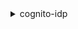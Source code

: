 <details><summary>cognito-idp</summary><blockquote>

- **<details><summary>add-custom-attributes</summary><blockquote>**

  * --user-pool-id
  * --custom-attributes
  * --cli-input-json
  * --cli-input-yaml
  * --generate-cli-skeleton


- **<details><summary>admin-add-user-to-group</summary><blockquote>**

  * --user-pool-id
  * --username
  * --group-name
  * --cli-input-json
  * --cli-input-yaml
  * --generate-cli-skeleton


- **<details><summary>admin-confirm-sign-up</summary><blockquote>**

  * --user-pool-id
  * --username
  * --client-metadata
  * --cli-input-json
  * --cli-input-yaml
  * --generate-cli-skeleton


- **<details><summary>admin-create-user</summary><blockquote>**

  * --user-pool-id
  * --username
  * --user-attributes
  * --validation-data
  * --temporary-password
  * --force-alias-creation
  * --no-force-alias-creation
  * --message-action
  * --desired-delivery-mediums
  * --client-metadata
  * --cli-input-json
  * --cli-input-yaml
  * --generate-cli-skeleton


- **<details><summary>admin-delete-user</summary><blockquote>**

  * --user-pool-id
  * --username
  * --cli-input-json
  * --cli-input-yaml
  * --generate-cli-skeleton


- **<details><summary>admin-delete-user-attributes</summary><blockquote>**

  * --user-pool-id
  * --username
  * --user-attribute-names
  * --cli-input-json
  * --cli-input-yaml
  * --generate-cli-skeleton


- **<details><summary>admin-disable-provider-for-user</summary><blockquote>**

  * --user-pool-id
  * --user
  * --cli-input-json
  * --cli-input-yaml
  * --generate-cli-skeleton


- **<details><summary>admin-disable-user</summary><blockquote>**

  * --user-pool-id
  * --username
  * --cli-input-json
  * --cli-input-yaml
  * --generate-cli-skeleton


- **<details><summary>admin-enable-user</summary><blockquote>**

  * --user-pool-id
  * --username
  * --cli-input-json
  * --cli-input-yaml
  * --generate-cli-skeleton


- **<details><summary>admin-forget-device</summary><blockquote>**

  * --user-pool-id
  * --username
  * --device-key
  * --cli-input-json
  * --cli-input-yaml
  * --generate-cli-skeleton


- **<details><summary>admin-get-device</summary><blockquote>**

  * --device-key
  * --user-pool-id
  * --username
  * --cli-input-json
  * --cli-input-yaml
  * --generate-cli-skeleton


- **<details><summary>admin-get-user</summary><blockquote>**

  * --user-pool-id
  * --username
  * --cli-input-json
  * --cli-input-yaml
  * --generate-cli-skeleton


- **<details><summary>admin-initiate-auth</summary><blockquote>**

  * --user-pool-id
  * --client-id
  * --auth-flow
  * --auth-parameters
  * --client-metadata
  * --analytics-metadata
  * --context-data
  * --cli-input-json
  * --cli-input-yaml
  * --generate-cli-skeleton


- **<details><summary>admin-link-provider-for-user</summary><blockquote>**

  * --user-pool-id
  * --destination-user
  * --source-user
  * --cli-input-json
  * --cli-input-yaml
  * --generate-cli-skeleton


- **<details><summary>admin-list-devices</summary><blockquote>**

  * --user-pool-id
  * --username
  * --limit
  * --pagination-token
  * --cli-input-json
  * --cli-input-yaml
  * --generate-cli-skeleton


- **<details><summary>admin-list-groups-for-user</summary><blockquote>**

  * --username
  * --user-pool-id
  * --cli-input-json
  * --cli-input-yaml
  * --starting-token
  * --page-size
  * --max-items
  * --generate-cli-skeleton


- **<details><summary>admin-list-user-auth-events</summary><blockquote>**

  * --user-pool-id
  * --username
  * --cli-input-json
  * --cli-input-yaml
  * --starting-token
  * --page-size
  * --max-items
  * --generate-cli-skeleton


- **<details><summary>admin-remove-user-from-group</summary><blockquote>**

  * --user-pool-id
  * --username
  * --group-name
  * --cli-input-json
  * --cli-input-yaml
  * --generate-cli-skeleton


- **<details><summary>admin-reset-user-password</summary><blockquote>**

  * --user-pool-id
  * --username
  * --client-metadata
  * --cli-input-json
  * --cli-input-yaml
  * --generate-cli-skeleton


- **<details><summary>admin-respond-to-auth-challenge</summary><blockquote>**

  * --user-pool-id
  * --client-id
  * --challenge-name
  * --challenge-responses
  * --session
  * --analytics-metadata
  * --context-data
  * --client-metadata
  * --cli-input-json
  * --cli-input-yaml
  * --generate-cli-skeleton


- **<details><summary>admin-set-user-mfa-preference</summary><blockquote>**

  * --sms-mfa-settings
  * --software-token-mfa-settings
  * --username
  * --user-pool-id
  * --cli-input-json
  * --cli-input-yaml
  * --generate-cli-skeleton


- **<details><summary>admin-set-user-password</summary><blockquote>**

  * --user-pool-id
  * --username
  * --password
  * --permanent
  * --no-permanent
  * --cli-input-json
  * --cli-input-yaml
  * --generate-cli-skeleton


- **<details><summary>admin-set-user-settings</summary><blockquote>**

  * --user-pool-id
  * --username
  * --mfa-options
  * --cli-input-json
  * --cli-input-yaml
  * --generate-cli-skeleton


- **<details><summary>admin-update-auth-event-feedback</summary><blockquote>**

  * --user-pool-id
  * --username
  * --event-id
  * --feedback-value
  * --cli-input-json
  * --cli-input-yaml
  * --generate-cli-skeleton


- **<details><summary>admin-update-device-status</summary><blockquote>**

  * --user-pool-id
  * --username
  * --device-key
  * --device-remembered-status
  * --cli-input-json
  * --cli-input-yaml
  * --generate-cli-skeleton


- **<details><summary>admin-update-user-attributes</summary><blockquote>**

  * --user-pool-id
  * --username
  * --user-attributes
  * --client-metadata
  * --cli-input-json
  * --cli-input-yaml
  * --generate-cli-skeleton


- **<details><summary>admin-user-global-sign-out</summary><blockquote>**

  * --user-pool-id
  * --username
  * --cli-input-json
  * --cli-input-yaml
  * --generate-cli-skeleton


- **<details><summary>associate-software-token</summary><blockquote>**

  * --access-token
  * --session
  * --cli-input-json
  * --cli-input-yaml
  * --generate-cli-skeleton


- **<details><summary>change-password</summary><blockquote>**

  * --previous-password
  * --proposed-password
  * --access-token
  * --cli-input-json
  * --cli-input-yaml
  * --generate-cli-skeleton


- **<details><summary>confirm-device</summary><blockquote>**

  * --access-token
  * --device-key
  * --device-secret-verifier-config
  * --device-name
  * --cli-input-json
  * --cli-input-yaml
  * --generate-cli-skeleton


- **<details><summary>confirm-forgot-password</summary><blockquote>**

  * --client-id
  * --secret-hash
  * --username
  * --confirmation-code
  * --password
  * --analytics-metadata
  * --user-context-data
  * --client-metadata
  * --cli-input-json
  * --cli-input-yaml
  * --generate-cli-skeleton


- **<details><summary>confirm-sign-up</summary><blockquote>**

  * --client-id
  * --secret-hash
  * --username
  * --confirmation-code
  * --force-alias-creation
  * --no-force-alias-creation
  * --analytics-metadata
  * --user-context-data
  * --client-metadata
  * --cli-input-json
  * --cli-input-yaml
  * --generate-cli-skeleton


- **<details><summary>create-group</summary><blockquote>**

  * --group-name
  * --user-pool-id
  * --description
  * --role-arn
  * --precedence
  * --cli-input-json
  * --cli-input-yaml
  * --generate-cli-skeleton


- **<details><summary>create-identity-provider</summary><blockquote>**

  * --user-pool-id
  * --provider-name
  * --provider-type
  * --provider-details
  * --attribute-mapping
  * --idp-identifiers
  * --cli-input-json
  * --cli-input-yaml
  * --generate-cli-skeleton


- **<details><summary>create-resource-server</summary><blockquote>**

  * --user-pool-id
  * --identifier
  * --name
  * --scopes
  * --cli-input-json
  * --cli-input-yaml
  * --generate-cli-skeleton


- **<details><summary>create-user-import-job</summary><blockquote>**

  * --job-name
  * --user-pool-id
  * --cloud-watch-logs-role-arn
  * --cli-input-json
  * --cli-input-yaml
  * --generate-cli-skeleton


- **<details><summary>create-user-pool</summary><blockquote>**

  * --pool-name
  * --policies
  * --lambda-config
  * --auto-verified-attributes
  * --alias-attributes
  * --username-attributes
  * --sms-verification-message
  * --email-verification-message
  * --email-verification-subject
  * --verification-message-template
  * --sms-authentication-message
  * --mfa-configuration
  * --device-configuration
  * --email-configuration
  * --sms-configuration
  * --user-pool-tags
  * --admin-create-user-config
  * --schema
  * --user-pool-add-ons
  * --username-configuration
  * --account-recovery-setting
  * --cli-input-json
  * --cli-input-yaml
  * --generate-cli-skeleton


- **<details><summary>create-user-pool-client</summary><blockquote>**

  * --user-pool-id
  * --client-name
  * --generate-secret
  * --no-generate-secret
  * --refresh-token-validity
  * --access-token-validity
  * --id-token-validity
  * --token-validity-units
  * --read-attributes
  * --write-attributes
  * --explicit-auth-flows
  * --supported-identity-providers
  * --callback-urls
  * --logout-urls
  * --default-redirect-uri
  * --allowed-o-auth-flows
  * --allowed-o-auth-scopes
  * --allowed-o-auth-flows-user-pool-client
  * --no-allowed-o-auth-flows-user-pool-client
  * --analytics-configuration
  * --prevent-user-existence-errors
  * --enable-token-revocation
  * --no-enable-token-revocation
  * --cli-input-json
  * --cli-input-yaml
  * --generate-cli-skeleton


- **<details><summary>create-user-pool-domain</summary><blockquote>**

  * --domain
  * --user-pool-id
  * --custom-domain-config
  * --cli-input-json
  * --cli-input-yaml
  * --generate-cli-skeleton


- **<details><summary>delete-group</summary><blockquote>**

  * --group-name
  * --user-pool-id
  * --cli-input-json
  * --cli-input-yaml
  * --generate-cli-skeleton


- **<details><summary>delete-identity-provider</summary><blockquote>**

  * --user-pool-id
  * --provider-name
  * --cli-input-json
  * --cli-input-yaml
  * --generate-cli-skeleton


- **<details><summary>delete-resource-server</summary><blockquote>**

  * --user-pool-id
  * --identifier
  * --cli-input-json
  * --cli-input-yaml
  * --generate-cli-skeleton


- **<details><summary>delete-user</summary><blockquote>**

  * --access-token
  * --cli-input-json
  * --cli-input-yaml
  * --generate-cli-skeleton


- **<details><summary>delete-user-attributes</summary><blockquote>**

  * --user-attribute-names
  * --access-token
  * --cli-input-json
  * --cli-input-yaml
  * --generate-cli-skeleton


- **<details><summary>delete-user-pool</summary><blockquote>**

  * --user-pool-id
  * --cli-input-json
  * --cli-input-yaml
  * --generate-cli-skeleton


- **<details><summary>delete-user-pool-client</summary><blockquote>**

  * --user-pool-id
  * --client-id
  * --cli-input-json
  * --cli-input-yaml
  * --generate-cli-skeleton


- **<details><summary>delete-user-pool-domain</summary><blockquote>**

  * --domain
  * --user-pool-id
  * --cli-input-json
  * --cli-input-yaml
  * --generate-cli-skeleton


- **<details><summary>describe-identity-provider</summary><blockquote>**

  * --user-pool-id
  * --provider-name
  * --cli-input-json
  * --cli-input-yaml
  * --generate-cli-skeleton


- **<details><summary>describe-resource-server</summary><blockquote>**

  * --user-pool-id
  * --identifier
  * --cli-input-json
  * --cli-input-yaml
  * --generate-cli-skeleton


- **<details><summary>describe-risk-configuration</summary><blockquote>**

  * --user-pool-id
  * --client-id
  * --cli-input-json
  * --cli-input-yaml
  * --generate-cli-skeleton


- **<details><summary>describe-user-import-job</summary><blockquote>**

  * --user-pool-id
  * --job-id
  * --cli-input-json
  * --cli-input-yaml
  * --generate-cli-skeleton


- **<details><summary>describe-user-pool</summary><blockquote>**

  * --user-pool-id
  * --cli-input-json
  * --cli-input-yaml
  * --generate-cli-skeleton


- **<details><summary>describe-user-pool-client</summary><blockquote>**

  * --user-pool-id
  * --client-id
  * --cli-input-json
  * --cli-input-yaml
  * --generate-cli-skeleton


- **<details><summary>describe-user-pool-domain</summary><blockquote>**

  * --domain
  * --cli-input-json
  * --cli-input-yaml
  * --generate-cli-skeleton


- **<details><summary>forget-device</summary><blockquote>**

  * --access-token
  * --device-key
  * --cli-input-json
  * --cli-input-yaml
  * --generate-cli-skeleton


- **<details><summary>forgot-password</summary><blockquote>**

  * --client-id
  * --secret-hash
  * --user-context-data
  * --username
  * --analytics-metadata
  * --client-metadata
  * --cli-input-json
  * --cli-input-yaml
  * --generate-cli-skeleton


- **<details><summary>get-csv-header</summary><blockquote>**

  * --user-pool-id
  * --cli-input-json
  * --cli-input-yaml
  * --generate-cli-skeleton


- **<details><summary>get-device</summary><blockquote>**

  * --device-key
  * --access-token
  * --cli-input-json
  * --cli-input-yaml
  * --generate-cli-skeleton


- **<details><summary>get-group</summary><blockquote>**

  * --group-name
  * --user-pool-id
  * --cli-input-json
  * --cli-input-yaml
  * --generate-cli-skeleton


- **<details><summary>get-identity-provider-by-identifier</summary><blockquote>**

  * --user-pool-id
  * --idp-identifier
  * --cli-input-json
  * --cli-input-yaml
  * --generate-cli-skeleton


- **<details><summary>get-signing-certificate</summary><blockquote>**

  * --user-pool-id
  * --cli-input-json
  * --cli-input-yaml
  * --generate-cli-skeleton


- **<details><summary>get-ui-customization</summary><blockquote>**

  * --user-pool-id
  * --client-id
  * --cli-input-json
  * --cli-input-yaml
  * --generate-cli-skeleton


- **<details><summary>get-user</summary><blockquote>**

  * --access-token
  * --cli-input-json
  * --cli-input-yaml
  * --generate-cli-skeleton


- **<details><summary>get-user-attribute-verification-code</summary><blockquote>**

  * --access-token
  * --attribute-name
  * --client-metadata
  * --cli-input-json
  * --cli-input-yaml
  * --generate-cli-skeleton


- **<details><summary>get-user-pool-mfa-config</summary><blockquote>**

  * --user-pool-id
  * --cli-input-json
  * --cli-input-yaml
  * --generate-cli-skeleton


- **<details><summary>global-sign-out</summary><blockquote>**

  * --access-token
  * --cli-input-json
  * --cli-input-yaml
  * --generate-cli-skeleton


- **<details><summary>help</summary><blockquote>**

  * 


- **<details><summary>initiate-auth</summary><blockquote>**

  * --auth-flow
  * --auth-parameters
  * --client-metadata
  * --client-id
  * --analytics-metadata
  * --user-context-data
  * --cli-input-json
  * --cli-input-yaml
  * --generate-cli-skeleton


- **<details><summary>list-devices</summary><blockquote>**

  * --access-token
  * --limit
  * --pagination-token
  * --cli-input-json
  * --cli-input-yaml
  * --generate-cli-skeleton


- **<details><summary>list-groups</summary><blockquote>**

  * --user-pool-id
  * --cli-input-json
  * --cli-input-yaml
  * --starting-token
  * --page-size
  * --max-items
  * --generate-cli-skeleton


- **<details><summary>list-identity-providers</summary><blockquote>**

  * --user-pool-id
  * --cli-input-json
  * --cli-input-yaml
  * --starting-token
  * --page-size
  * --max-items
  * --generate-cli-skeleton


- **<details><summary>list-resource-servers</summary><blockquote>**

  * --user-pool-id
  * --cli-input-json
  * --cli-input-yaml
  * --starting-token
  * --page-size
  * --max-items
  * --generate-cli-skeleton


- **<details><summary>list-tags-for-resource</summary><blockquote>**

  * --resource-arn
  * --cli-input-json
  * --cli-input-yaml
  * --generate-cli-skeleton


- **<details><summary>list-user-import-jobs</summary><blockquote>**

  * --user-pool-id
  * --max-results
  * --pagination-token
  * --cli-input-json
  * --cli-input-yaml
  * --generate-cli-skeleton


- **<details><summary>list-user-pool-clients</summary><blockquote>**

  * --user-pool-id
  * --cli-input-json
  * --cli-input-yaml
  * --starting-token
  * --page-size
  * --max-items
  * --generate-cli-skeleton


- **<details><summary>list-user-pools</summary><blockquote>**

  * --cli-input-json
  * --cli-input-yaml
  * --starting-token
  * --page-size
  * --max-items
  * --generate-cli-skeleton


- **<details><summary>list-users</summary><blockquote>**

  * --user-pool-id
  * --attributes-to-get
  * --filter
  * --cli-input-json
  * --cli-input-yaml
  * --starting-token
  * --page-size
  * --max-items
  * --generate-cli-skeleton


- **<details><summary>list-users-in-group</summary><blockquote>**

  * --user-pool-id
  * --group-name
  * --cli-input-json
  * --cli-input-yaml
  * --starting-token
  * --page-size
  * --max-items
  * --generate-cli-skeleton


- **<details><summary>resend-confirmation-code</summary><blockquote>**

  * --client-id
  * --secret-hash
  * --user-context-data
  * --username
  * --analytics-metadata
  * --client-metadata
  * --cli-input-json
  * --cli-input-yaml
  * --generate-cli-skeleton


- **<details><summary>respond-to-auth-challenge</summary><blockquote>**

  * --client-id
  * --challenge-name
  * --session
  * --challenge-responses
  * --analytics-metadata
  * --user-context-data
  * --client-metadata
  * --cli-input-json
  * --cli-input-yaml
  * --generate-cli-skeleton


- **<details><summary>revoke-token</summary><blockquote>**

  * --token
  * --client-id
  * --client-secret
  * --cli-input-json
  * --cli-input-yaml
  * --generate-cli-skeleton


- **<details><summary>set-risk-configuration</summary><blockquote>**

  * --user-pool-id
  * --client-id
  * --compromised-credentials-risk-configuration
  * --account-takeover-risk-configuration
  * --risk-exception-configuration
  * --cli-input-json
  * --cli-input-yaml
  * --generate-cli-skeleton


- **<details><summary>set-ui-customization</summary><blockquote>**

  * --user-pool-id
  * --client-id
  * --css
  * --image-file
  * --cli-input-json
  * --cli-input-yaml
  * --generate-cli-skeleton


- **<details><summary>set-user-mfa-preference</summary><blockquote>**

  * --sms-mfa-settings
  * --software-token-mfa-settings
  * --access-token
  * --cli-input-json
  * --cli-input-yaml
  * --generate-cli-skeleton


- **<details><summary>set-user-pool-mfa-config</summary><blockquote>**

  * --user-pool-id
  * --sms-mfa-configuration
  * --software-token-mfa-configuration
  * --mfa-configuration
  * --cli-input-json
  * --cli-input-yaml
  * --generate-cli-skeleton


- **<details><summary>set-user-settings</summary><blockquote>**

  * --access-token
  * --mfa-options
  * --cli-input-json
  * --cli-input-yaml
  * --generate-cli-skeleton


- **<details><summary>sign-up</summary><blockquote>**

  * --client-id
  * --secret-hash
  * --username
  * --password
  * --user-attributes
  * --validation-data
  * --analytics-metadata
  * --user-context-data
  * --client-metadata
  * --cli-input-json
  * --cli-input-yaml
  * --generate-cli-skeleton


- **<details><summary>start-user-import-job</summary><blockquote>**

  * --user-pool-id
  * --job-id
  * --cli-input-json
  * --cli-input-yaml
  * --generate-cli-skeleton


- **<details><summary>stop-user-import-job</summary><blockquote>**

  * --user-pool-id
  * --job-id
  * --cli-input-json
  * --cli-input-yaml
  * --generate-cli-skeleton


- **<details><summary>tag-resource</summary><blockquote>**

  * --resource-arn
  * --tags
  * --cli-input-json
  * --cli-input-yaml
  * --generate-cli-skeleton


- **<details><summary>untag-resource</summary><blockquote>**

  * --resource-arn
  * --tag-keys
  * --cli-input-json
  * --cli-input-yaml
  * --generate-cli-skeleton


- **<details><summary>update-auth-event-feedback</summary><blockquote>**

  * --user-pool-id
  * --username
  * --event-id
  * --feedback-token
  * --feedback-value
  * --cli-input-json
  * --cli-input-yaml
  * --generate-cli-skeleton


- **<details><summary>update-device-status</summary><blockquote>**

  * --access-token
  * --device-key
  * --device-remembered-status
  * --cli-input-json
  * --cli-input-yaml
  * --generate-cli-skeleton


- **<details><summary>update-group</summary><blockquote>**

  * --group-name
  * --user-pool-id
  * --description
  * --role-arn
  * --precedence
  * --cli-input-json
  * --cli-input-yaml
  * --generate-cli-skeleton


- **<details><summary>update-identity-provider</summary><blockquote>**

  * --user-pool-id
  * --provider-name
  * --provider-details
  * --attribute-mapping
  * --idp-identifiers
  * --cli-input-json
  * --cli-input-yaml
  * --generate-cli-skeleton


- **<details><summary>update-resource-server</summary><blockquote>**

  * --user-pool-id
  * --identifier
  * --name
  * --scopes
  * --cli-input-json
  * --cli-input-yaml
  * --generate-cli-skeleton


- **<details><summary>update-user-attributes</summary><blockquote>**

  * --user-attributes
  * --access-token
  * --client-metadata
  * --cli-input-json
  * --cli-input-yaml
  * --generate-cli-skeleton


- **<details><summary>update-user-pool</summary><blockquote>**

  * --user-pool-id
  * --policies
  * --lambda-config
  * --auto-verified-attributes
  * --sms-verification-message
  * --email-verification-message
  * --email-verification-subject
  * --verification-message-template
  * --sms-authentication-message
  * --mfa-configuration
  * --device-configuration
  * --email-configuration
  * --sms-configuration
  * --user-pool-tags
  * --admin-create-user-config
  * --user-pool-add-ons
  * --account-recovery-setting
  * --cli-input-json
  * --cli-input-yaml
  * --generate-cli-skeleton


- **<details><summary>update-user-pool-client</summary><blockquote>**

  * --user-pool-id
  * --client-id
  * --client-name
  * --refresh-token-validity
  * --access-token-validity
  * --id-token-validity
  * --token-validity-units
  * --read-attributes
  * --write-attributes
  * --explicit-auth-flows
  * --supported-identity-providers
  * --callback-urls
  * --logout-urls
  * --default-redirect-uri
  * --allowed-o-auth-flows
  * --allowed-o-auth-scopes
  * --allowed-o-auth-flows-user-pool-client
  * --no-allowed-o-auth-flows-user-pool-client
  * --analytics-configuration
  * --prevent-user-existence-errors
  * --enable-token-revocation
  * --no-enable-token-revocation
  * --cli-input-json
  * --cli-input-yaml
  * --generate-cli-skeleton


- **<details><summary>update-user-pool-domain</summary><blockquote>**

  * --domain
  * --user-pool-id
  * --custom-domain-config
  * --cli-input-json
  * --cli-input-yaml
  * --generate-cli-skeleton


- **<details><summary>verify-software-token</summary><blockquote>**

  * --access-token
  * --session
  * --user-code
  * --friendly-device-name
  * --cli-input-json
  * --cli-input-yaml
  * --generate-cli-skeleton


- **<details><summary>verify-user-attribute</summary><blockquote>**

  * --access-token
  * --attribute-name
  * --code
  * --cli-input-json
  * --cli-input-yaml
  * --generate-cli-skeleton


</blockquote></details>
</blockquote></details>
</blockquote></details>
</blockquote></details>
</blockquote></details>
</blockquote></details>
</blockquote></details>
</blockquote></details>
</blockquote></details>
</blockquote></details>
</blockquote></details>
</blockquote></details>
</blockquote></details>
</blockquote></details>
</blockquote></details>
</blockquote></details>
</blockquote></details>
</blockquote></details>
</blockquote></details>
</blockquote></details>
</blockquote></details>
</blockquote></details>
</blockquote></details>
</blockquote></details>
</blockquote></details>
</blockquote></details>
</blockquote></details>
</blockquote></details>
</blockquote></details>
</blockquote></details>
</blockquote></details>
</blockquote></details>
</blockquote></details>
</blockquote></details>
</blockquote></details>
</blockquote></details>
</blockquote></details>
</blockquote></details>
</blockquote></details>
</blockquote></details>
</blockquote></details>
</blockquote></details>
</blockquote></details>
</blockquote></details>
</blockquote></details>
</blockquote></details>
</blockquote></details>
</blockquote></details>
</blockquote></details>
</blockquote></details>
</blockquote></details>
</blockquote></details>
</blockquote></details>
</blockquote></details>
</blockquote></details>
</blockquote></details>
</blockquote></details>
</blockquote></details>
</blockquote></details>
</blockquote></details>
</blockquote></details>
</blockquote></details>
</blockquote></details>
</blockquote></details>
</blockquote></details>
</blockquote></details>
</blockquote></details>
</blockquote></details>
</blockquote></details>
</blockquote></details>
</blockquote></details>
</blockquote></details>
</blockquote></details>
</blockquote></details>
</blockquote></details>
</blockquote></details>
</blockquote></details>
</blockquote></details>
</blockquote></details>
</blockquote></details>
</blockquote></details>
</blockquote></details>
</blockquote></details>
</blockquote></details>
</blockquote></details>
</blockquote></details>
</blockquote></details>
</blockquote></details>
</blockquote></details>
</blockquote></details>
</blockquote></details>
</blockquote></details>
</blockquote></details>
</blockquote></details>
</blockquote></details>
</blockquote></details>
</blockquote></details>
</blockquote></details>
</blockquote></details>
</blockquote></details>
</blockquote></details>
</blockquote></details>
</blockquote></details>
